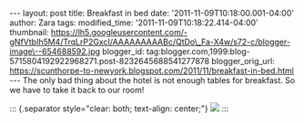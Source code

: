 \-\-- layout: post title: Breakfast in bed date:
\'2011-11-09T10:18:00.001-04:00\' author: Zara tags: modified\_time:
\'2011-11-09T10:18:22.414-04:00\' thumbnail:
https://lh5.googleusercontent.com/-gNfVtbIh5M4/TrqLrP2GxcI/AAAAAAAAABc/QtDo\_Fa-X4w/s72-c/blogger-image\--654688592.jpg
blogger\_id:
tag:blogger.com,1999:blog-5715804192922968271.post-8232645688541277878
blogger\_orig\_url:
https://scunthorpe-to-newyork.blogspot.com/2011/11/breakfast-in-bed.html
\-\-- The only bad thing about the hotel is not enough tables for
breakfast. So we have to take it back to our room!

::: {.separator style="clear: both; text-align: center;"}
[![](https://lh5.googleusercontent.com/-gNfVtbIh5M4/TrqLrP2GxcI/AAAAAAAAABc/QtDo_Fa-X4w/s640/blogger-image--654688592.jpg)](https://lh5.googleusercontent.com/-gNfVtbIh5M4/TrqLrP2GxcI/AAAAAAAAABc/QtDo_Fa-X4w/s640/blogger-image--654688592.jpg)
:::
